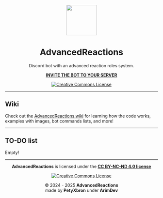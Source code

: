 <div align="center">

<img src="https://i.imgur.com/OJch6uU.png" width="100" height="100"/>

# AdvancedReactions

Discord bot with an advanced reaction roles system.

**[INVITE THE BOT TO YOUR SERVER](https://discord.com/oauth2/authorize?client_id=1285718127417626645)**

[![Creative Commons License](https://i.creativecommons.org/l/by-nc-nd/4.0/88x31.png)](http://creativecommons.org/licenses/by-nc-nd/4.0/)

</div>

---

## Wiki

Check out the [AdvancedReactions wiki](https://github.com/ArimDev/AdvancedReactions/wiki) for learning how the code works, examples with images, bot commands lists, and more!

---

## TO-DO list

Empty!

---

<div align="center">

**AdvancedReactions** is licensed under the [**CC BY-NC-ND 4.0 license**](https://creativecommons.org/licenses/by-nc-nd/4.0/)

[![Creative Commons License](https://i.creativecommons.org/l/by-nc-nd/4.0/88x31.png)](https://creativecommons.org/licenses/by-nc-nd/4.0/)

© 2024 - 2025 **AdvancedReactions**  
made by **PetyXbron** under **ArimDev**

</div>